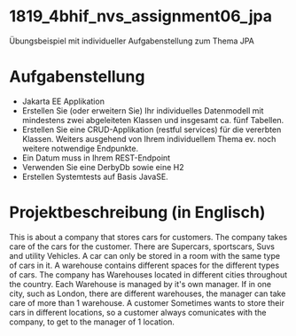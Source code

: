 # 1819_4bhif_nvs_assignment06_jpa
Übungsbeispiel mit individueller Aufgabenstellung zum Thema JPA


# Aufgabenstellung

- Jakarta EE Applikation
- Erstellen Sie (oder erweitern Sie) Ihr individuelles Datenmodell mit mindestens zwei abgeleiteten Klassen und insgesamt ca. fünf Tabellen.
- Erstellen Sie eine CRUD-Applikation (restful services) für die vererbten Klassen. Weiters ausgehend von Ihrem individuellem Thema ev. noch weitere notwendige Endpunkte.
- Ein Datum muss in Ihrem REST-Endpoint
- Verwenden Sie eine DerbyDb sowie eine H2
- Erstellen Systemtests auf Basis JavaSE.

# Projektbeschreibung (in Englisch)

This is about a company that stores cars for customers. The company takes care of the
cars for the customer. There are Supercars, sportscars, Suvs and utility Vehicles. A car can
only be stored in a room with the same type of cars in it. A warehouse contains different
spaces for the different types of cars. The company has Warehouses located in different
cities throughout the country. Each Warehouse is managed by it's own manager.
If in one city, such as London, there are different warehouses, the manager can take care
of more than 1 warehouse. A customer Sometimes wants to store their cars in different
locations, so a customer always comunicates with the company, to get to the manager
of 1 location.
